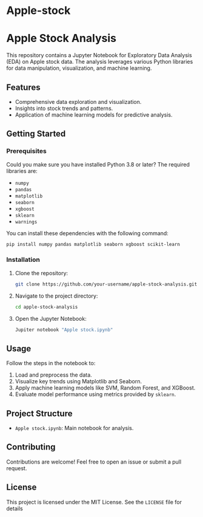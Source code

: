 # Apple-stock
# Apple Stock Analysis

This repository contains a Jupyter Notebook for Exploratory Data Analysis (EDA) on Apple stock data. The analysis leverages various Python libraries for data manipulation, visualization, and machine learning.

## Features
- Comprehensive data exploration and visualization.
- Insights into stock trends and patterns.
- Application of machine learning models for predictive analysis.

## Getting Started

### Prerequisites
Could you make sure you have installed Python 3.8 or later? The required libraries are:

- `numpy`
- `pandas`
- `matplotlib`
- `seaborn`
- `xgboost`
- `sklearn`
- `warnings`

You can install these dependencies with the following command:

```bash
pip install numpy pandas matplotlib seaborn xgboost scikit-learn
```

### Installation
1. Clone the repository:
   ```bash
   git clone https://github.com/your-username/apple-stock-analysis.git
   ```
2. Navigate to the project directory:
   ```bash
   cd apple-stock-analysis
   ```
3. Open the Jupyter Notebook:
   ```bash
   Jupiter notebook "Apple stock.ipynb"
   ```

## Usage
Follow the steps in the notebook to:
1. Load and preprocess the data.
2. Visualize key trends using Matplotlib and Seaborn.
3. Apply machine learning models like SVM, Random Forest, and XGBoost.
4. Evaluate model performance using metrics provided by `sklearn`.

## Project Structure
- `Apple stock.ipynb`: Main notebook for analysis.

## Contributing
Contributions are welcome! Feel free to open an issue or submit a pull request.

## License
This project is licensed under the MIT License. See the `LICENSE` file for details

